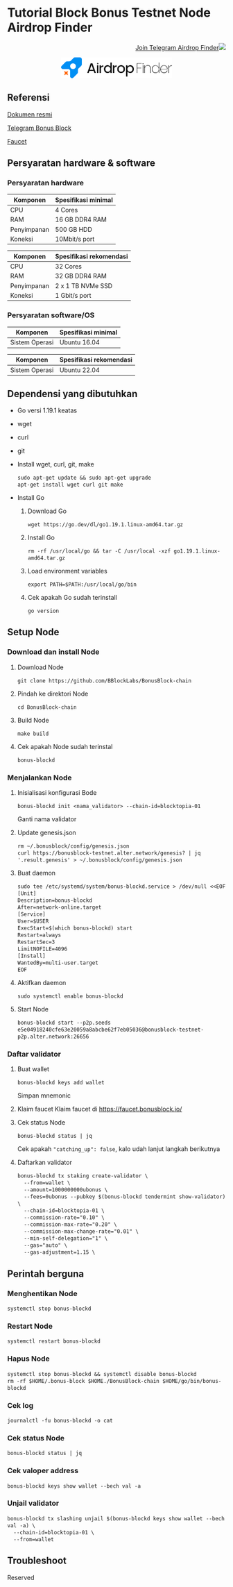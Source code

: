 # Tutorial Block Bonus Testnet Node Airdrop Finder

<p style="font-size:14px" align="right">
<a href="https://t.me/airdropfind" target="_blank">Join Telegram Airdrop Finder<img src="https://user-images.githubusercontent.com/50621007/183283867-56b4d69f-bc6e-4939-b00a-72aa019d1aea.png" width="30"/></a>
</p>

<p align="center">
  <img height="auto" width="auto" src="https://raw.githubusercontent.com/bayy420-999/airdropfind/main/NavIcon.png">
</p>

## Referensi

[Dokumen resmi](https://bblocklabs.github.io/BonusBlock-docs/docs/running-a-node/prerequisites)

[Telegram Bonus Block](https://t.me/bonusblock)

[Faucet](https://faucet.bonusblock.io/)

## Persyaratan hardware & software

### Persyaratan hardware

| Komponen | Spesifikasi minimal |
|----------|---------------------|
|CPU|4 Cores|
|RAM|16 GB DDR4 RAM|
|Penyimpanan|500 GB HDD|
|Koneksi|10Mbit/s port|

| Komponen | Spesifikasi rekomendasi |
|----------|---------------------|
|CPU|32 Cores|
|RAM|32 GB DDR4 RAM|
|Penyimpanan|2 x 1 TB NVMe SSD|
|Koneksi|1 Gbit/s port|

### Persyaratan software/OS

| Komponen | Spesifikasi minimal |
|----------|---------------------|
|Sistem Operasi|Ubuntu 16.04|

| Komponen | Spesifikasi rekomendasi |
|----------|---------------------|
|Sistem Operasi|Ubuntu 22.04|

## Dependensi yang dibutuhkan
   * Go versi 1.19.1 keatas
   * wget
   * curl
   * git

* Install wget, curl, git, make
  ```console
  sudo apt-get update && sudo apt-get upgrade
  apt-get install wget curl git make
  ```

* Install Go
  1. Download Go
     ```console
     wget https://go.dev/dl/go1.19.1.linux-amd64.tar.gz
     ```
  2. Install Go
     ```console
     rm -rf /usr/local/go && tar -C /usr/local -xzf go1.19.1.linux-amd64.tar.gz
     ```
  3. Load environment variables
     ```console
     export PATH=$PATH:/usr/local/go/bin
     ```
  4. Cek apakah Go sudah terinstall
     ```console
     go version
     ```


## Setup Node

### Download dan install Node

1. Download Node
   ```console
   git clone https://github.com/BBlockLabs/BonusBlock-chain
   ```

2. Pindah ke direktori Node
   ```console
   cd BonusBlock-chain
   ```

3. Build Node
   ```console
   make build
   ```

4. Cek apakah Node sudah terinstal
   ```console
   bonus-blockd
   ```

### Menjalankan Node

1. Inisialisasi konfigurasi Bode
   ```console
   bonus-blockd init <nama_validator> --chain-id=blocktopia-01
   ```
   Ganti nama validator

2. Update genesis.json
   ```console
   rm ~/.bonusblock/config/genesis.json
   curl https://bonusblock-testnet.alter.network/genesis? | jq '.result.genesis' > ~/.bonusblock/config/genesis.json
   ```

3. Buat daemon
   ```console
   sudo tee /etc/systemd/system/bonus-blockd.service > /dev/null <<EOF
   [Unit]
   Description=bonus-blockd
   After=network-online.target
   [Service]
   User=$USER
   ExecStart=$(which bonus-blockd) start
   Restart=always
   RestartSec=3
   LimitNOFILE=4096
   [Install]
   WantedBy=multi-user.target
   EOF
   ```

4. Aktifkan daemon
   ```console
   sudo systemctl enable bonus-blockd
   ```

5. Start Node
   ```console
   bonus-blockd start --p2p.seeds e5e04918240cfe63e20059a8abcbe62f7eb05036@bonusblock-testnet-p2p.alter.network:26656
   ```

### Daftar validator

1. Buat wallet
   ```console
   bonus-blockd keys add wallet
   ```
   Simpan mnemonic

2. Klaim faucet
   Klaim faucet di https://faucet.bonusblock.io/
3. Cek status Node
   ```console
   bonus-blockd status | jq
   ```
   Cek apakah `"catching_up": false`, kalo udah lanjut langkah berikutnya

4. Daftarkan validator
   ```console
   bonus-blockd tx staking create-validator \
     --from=wallet \
     --amount=1000000000ubonus \
     --fees=0ubonus --pubkey $(bonus-blockd tendermint show-validator) \
     --chain-id=blocktopia-01 \
     --commission-rate="0.10" \
     --commission-max-rate="0.20" \
     --commission-max-change-rate="0.01" \
     --min-self-delegation="1" \
     --gas="auto" \
     --gas-adjustment=1.15 \
   ```

## Perintah berguna

### Menghentikan Node
```console
systemctl stop bonus-blockd
```

### Restart Node
```console
systemctl restart bonus-blockd
```

### Hapus Node
```console
systemctl stop bonus-blockd && systemctl disable bonus-blockd
rm -rf $HOME/.bonus-block $HOME./BonusBlock-chain $HOME/go/bin/bonus-blockd
```

### Cek log
```console
journalctl -fu bonus-blockd -o cat
```

### Cek status Node
```console
bonus-blockd status | jq
```

### Cek valoper address
```console
bonus-blockd keys show wallet --bech val -a
```

### Unjail validator
```console
bonus-blockd tx slashing unjail $(bonus-blockd keys show wallet --bech val -a) \
  --chain-id=blocktopia-01 \
  --from=wallet
```

## Troubleshoot
Reserved

